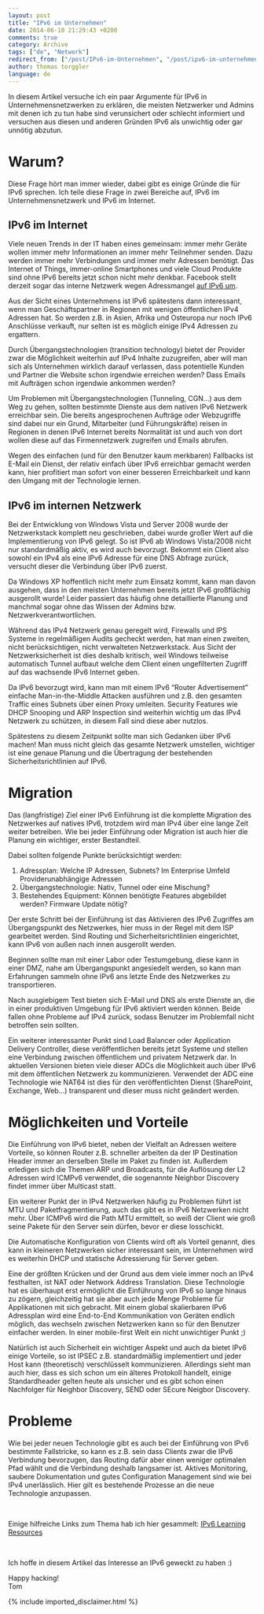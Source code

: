```yaml
---
layout: post
title: "IPv6 im Unternehmen"
date: 2014-06-10 21:29:43 +0200
comments: true
category: Archive
tags: ["de", "Network"]
redirect_from: ["/post/IPv6-im-Unternehmen", "/post/ipv6-im-unternehmen"]
author: thomas torggler
language: de
---
```

<!-- more -->
<p></p>  <p>In diesem Artikel versuche ich ein paar Argumente für IPv6 in Unternehmensnetzwerken zu erklären, die meisten Netzwerker und Admins mit denen ich zu tun habe sind verunsichert oder schlecht informiert und versuchen aus diesen und anderen Gründen IPv6 als unwichtig oder gar unnötig abzutun.</p>  <h1>Warum?</h1>  <p>Diese Frage hört man immer wieder, dabei gibt es einige Gründe die für IPv6 sprechen. Ich teile diese Frage in zwei Bereiche auf, IPv6 im Unternehmensnetzwerk und IPv6 im Internet. </p>  <h2>IPv6 im Internet</h2>  <p>Viele neuen Trends in der IT haben eines gemeinsam: immer mehr Geräte wollen immer mehr Informationen an immer mehr Teilnehmer senden. Dazu werden immer mehr Verbindungen und immer mehr Adressen benötigt. Das Internet of Things, immer-online Smartphones und viele Cloud Produkte sind ohne IPv6 bereits jetzt schon nicht mehr denkbar. Facebook stellt derzeit sogar das interne Netzwerk wegen Adressmangel <a href="http://www.internetsociety.org/deploy360/resources/case-study-facebook-moving-to-an-ipv6-only-internal-network/?utm_source=rss&amp;utm_medium=rss&amp;utm_campaign=case-study-facebook-moving-to-an-ipv6-only-internal-network" target="_blank">auf IPv6 um</a>.</p>  <p>Aus der Sicht eines Unternehmens ist IPv6 spätestens dann interessant, wenn man Geschäftspartner in Regionen mit wenigen öffentlichen IPv4 Adressen hat. So werden z.B. in Asien, Afrika und Osteuropa nur noch IPv6 Anschlüsse verkauft, nur selten ist es möglich einige IPv4 Adressen zu ergattern. </p>  <p>Durch Übergangstechnologien (transition technology) bietet der Provider zwar die Möglichkeit weiterhin auf IPv4 Inhalte zuzugreifen, aber will man sich als Unternehmen wirklich darauf verlassen, dass potentielle Kunden und Partner die Website schon irgendwie erreichen werden? Dass Emails mit Aufträgen schon irgendwie ankommen werden?</p>  <p>Um Problemen mit Übergangstechnologien (Tunneling, CGN…) aus dem Weg zu gehen, sollten bestimmte Dienste aus dem nativen IPv6 Netzwerk erreichbar sein. Die bereits angesprochenen Aufträge oder Webzugriffe sind dabei nur ein Grund, Mitarbeiter (und Führungskräfte) reisen in Regionen in denen IPv6 Internet bereits Normalität ist und auch von dort wollen diese auf das Firmennetzwerk zugreifen und Emails abrufen.</p>  <p>Wegen des einfachen (und für den Benutzer kaum merkbaren) Fallbacks ist E-Mail ein Dienst, der relativ einfach über IPv6 erreichbar gemacht werden kann, hier profitiert man sofort von einer besseren Erreichbarkeit und kann den Umgang mit der Technologie lernen.</p>  <h2>IPv6 im internen Netzwerk</h2>  <p>Bei der Entwicklung von Windows Vista und Server 2008 wurde der Netzwerkstack komplett neu geschrieben, dabei wurde großer Wert auf die Implementierung von IPv6 gelegt. So ist IPv6 ab Windows Vista/2008 nicht nur standardmäßig aktiv, es wird auch bevorzugt. Bekommt ein Client also sowohl ein IPv4 als eine IPv6 Adresse für eine DNS Abfrage zurück, versucht dieser die Verbindung über IPv6 zuerst.</p>  <p>Da Windows XP hoffentlich nicht mehr zum Einsatz kommt, kann man davon ausgehen, dass in den meisten Unternehmen bereits jetzt IPv6 großflächig ausgerollt wurde! Leider passiert das häufig ohne detaillierte Planung und manchmal sogar ohne das Wissen der Admins bzw. Netzwerkverantwortlichen. </p>  <p>Während das IPv4 Netzwerk genau geregelt wird, Firewalls und IPS Systeme in regelmäßigen Audits gecheckt werden, hat man einen zweiten, nicht berücksichtigen, nicht verwalteten Netzwerkstack. Aus Sicht der Netzwerksicherheit ist dies deshalb kritisch, weil Windows teilweise automatisch Tunnel aufbaut welche dem Client einen ungefilterten Zugriff auf das wachsende IPv6 Internet geben. </p>  <p>Da IPv6 bevorzugt wird, kann man mit einem IPv6 “Router Advertisement” einfache Man-in-the-Middle Attacken ausführen und z.B. den gesamten Traffic eines Subnets über einen Proxy umleiten. Security Features wie DHCP Snooping und ARP Inspection sind weiterhin wichtig um das IPv4 Netzwerk zu schützen, in diesem Fall sind diese aber nutzlos.</p>  <p>Spätestens zu diesem Zeitpunkt sollte man sich Gedanken über IPv6 machen! Man muss nicht gleich das gesamte Netzwerk umstellen, wichtiger ist eine genaue Planung und die Übertragung der bestehenden Sicherheitsrichtlinien auf IPv6.</p>  <h1>Migration</h1>  <p>Das (langfristige) Ziel einer IPv6 Einführung ist die komplette Migration des Netzwerkes auf natives IPv6, trotzdem wird man IPv4 über eine lange Zeit weiter betreiben. Wie bei jeder Einführung oder Migration ist auch hier die Planung ein wichtiger, erster Bestandteil.</p>  <p>Dabei sollten folgende Punkte berücksichtigt werden:</p>  <ol>   <li>Adressplan: Welche IP Adressen, Subnets? Im Enterprise Umfeld Providerunabhängige Adressen</li>    <li>Übergangstechnologie: Nativ, Tunnel oder eine Mischung?</li>    <li>Bestehendes Equipment: Können benötigte Features abgebildet werden? Firmware Update nötig?</li> </ol>  <p>Der erste Schritt bei der Einführung ist das Aktivieren des IPv6 Zugriffes am Übergangspunkt des Netzwerkes, hier muss in der Regel mit dem ISP gearbeitet werden. Sind Routing und Sicherheitsrichtlinien eingerichtet, kann IPv6 von außen nach innen ausgerollt werden. </p>  <p>Beginnen sollte man mit einer Labor oder Testumgebung, diese kann in einer DMZ, nahe am Übergangspunkt angesiedelt werden, so kann man Erfahrungen sammeln ohne IPv6 ans letzte Ende des Netzwerkes zu transportieren.</p>  <p>Nach ausgiebigem Test bieten sich E-Mail und DNS als erste Dienste an, die in einer produktiven Umgebung für IPv6 aktiviert werden können. Beide fallen ohne Probleme auf IPv4 zurück, sodass Benutzer im Problemfall nicht betroffen sein sollten.</p>  <p>Ein weiterer interessanter Punkt sind Load Balancer oder Application Delivery Controller, diese veröffentlichen bereits jetzt Systeme und stellen eine Verbindung zwischen öffentlichem und privatem Netzwerk dar. In aktuellen Versionen bieten viele dieser ADCs die Möglichkeit auch über IPv6 mit dem öffentlichen Netzwerk zu kommunizieren. Verwendet der ADC eine Technologie wie NAT64 ist dies für den veröffentlichten Dienst (SharePoint, Exchange, Web…) transparent und dieser muss nicht geändert werden.</p>  <h1>Möglichkeiten und Vorteile</h1>  <p>Die Einführung von IPv6 bietet, neben der Vielfalt an Adressen weitere Vorteile, so können Router z.B. schneller arbeiten da der IP Destination Header immer an derselben Stelle im Paket zu finden ist. Außerdem erledigen sich die Themen ARP und Broadcasts, für die Auflösung der L2 Adressen wird ICMPv6 verwendet, die sogenannte Neighbor Discovery findet immer über Multicast statt.</p>  <p>Ein weiterer Punkt der in IPv4 Netzwerken häufig zu Problemen führt ist MTU und Paketfragmentierung, auch das gibt es in IPv6 Netzwerken nicht mehr. Über ICMPv6 wird die Path MTU ermittelt, so weiß der Client wie groß seine Pakete für den Server sein dürfen, bevor er diese losschickt.</p>  <p>Die Automatische Konfiguration von Clients wird oft als Vorteil genannt, dies kann in kleineren Netzwerken sicher interessant sein, im Unternehmen wird es weiterhin DHCP und statische Adressierung für Server geben.</p>  <p>Eine der größten Krücken und der Grund aus dem viele immer noch an IPv4 festhalten, ist NAT oder Network Address Translation. Diese Technologie hat es überhaupt erst ermöglicht die Einführung von IPv6 so lange hinaus zu zögern, gleichzeitig hat sie aber auch jede Menge Probleme für Applikationen mit sich gebracht. Mit einem global skalierbaren IPv6 Adressplan wird eine End-to-End Kommunikation von Geräten endlich möglich, das wechseln zwischen Netzwerken kann so für den Benutzer einfacher werden. In einer mobile-first Welt ein nicht unwichtiger Punkt ;)</p>  <p>Natürlich ist auch Sicherheit ein wichtiger Aspekt und auch da bietet IPv6 einige Vorteile, so ist IPSEC z.B. standardmäßig implementiert und jeder Host kann (theoretisch) verschlüsselt kommunizieren. Allerdings sieht man auch hier, dass es sich schon um ein älteres Protokoll handelt, einige Standardheader gelten heute als unsicher und es gibt schon einen Nachfolger für Neighbor Discovery, SEND oder SEcure Neigbor Discovery.</p>  <h1>Probleme</h1>  <p>Wie bei jeder neuen Technologie gibt es auch bei der Einführung von IPv6 bestimmte Fallstricke, so kann es z.B. sein dass Clients zwar die IPv6 Verbindung bevorzugen, das Routing dafür aber einen weniger optimalen Pfad wählt und die Verbindung deshalb langsamer ist. Aktives Monitoring, saubere Dokumentation und gutes Configuration Management sind wie bei IPv4 unerlässlich. Hier gilt es bestehende Prozesse an die neue Technologie anzupassen. </p>  <p>&#160;</p>  <p>Einige hilfreiche Links zum Thema hab ich hier gesammelt: <a href="http://curah.microsoft.com/58048/ipv6-learning-resources" target="_blank">IPv6 Learning Resources</a></p>  <p>&#160;</p>  <p>Ich hoffe in diesem Artikel das Interesse an IPv6 geweckt zu haben :)</p>  <p>Happy hacking!   <br />Tom</p>
{% include imported_disclaimer.html %}
